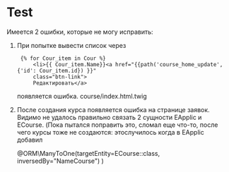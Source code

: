 # Test
Имеется 2 ошибки, которые не могу исправить:
1. При попытке вывести список через


        {% for Cour_item in Cour %}
            <li>{{ Cour_item.Name}}<a href="{{path('course_home_update', {'id': Cour_item.id}) }}"
            class="btn-link">
            Редактировать</a>

    
    появляется ошибка. course/index.html.twig
    
2. После создания курса появляется ошибка на странице заявок. Видимо не удалось правильно связать 2 сущности EApplic и ECourse.
(Пока пытался поправить это, сломал еще что-то, после чего курсы тоже не создаются:
этослучилось когда в EApplic добавил

   
      @ORM\ManyToOne(targetEntity=ECourse::class, inversedBy="NameCourse")
   )


